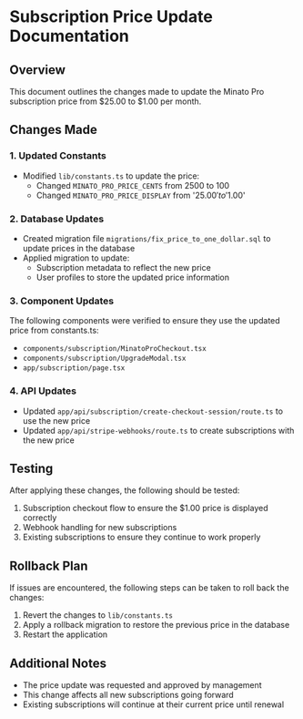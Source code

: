 # Subscription Price Update Documentation

## Overview
This document outlines the changes made to update the Minato Pro subscription price from $25.00 to $1.00 per month.

## Changes Made

### 1. Updated Constants
- Modified `lib/constants.ts` to update the price:
  - Changed `MINATO_PRO_PRICE_CENTS` from 2500 to 100
  - Changed `MINATO_PRO_PRICE_DISPLAY` from '$25.00' to '$1.00'

### 2. Database Updates
- Created migration file `migrations/fix_price_to_one_dollar.sql` to update prices in the database
- Applied migration to update:
  - Subscription metadata to reflect the new price
  - User profiles to store the updated price information

### 3. Component Updates
The following components were verified to ensure they use the updated price from constants.ts:
- `components/subscription/MinatoProCheckout.tsx`
- `components/subscription/UpgradeModal.tsx`
- `app/subscription/page.tsx`

### 4. API Updates
- Updated `app/api/subscription/create-checkout-session/route.ts` to use the new price
- Updated `app/api/stripe-webhooks/route.ts` to create subscriptions with the new price

## Testing
After applying these changes, the following should be tested:
1. Subscription checkout flow to ensure the $1.00 price is displayed correctly
2. Webhook handling for new subscriptions
3. Existing subscriptions to ensure they continue to work properly

## Rollback Plan
If issues are encountered, the following steps can be taken to roll back the changes:
1. Revert the changes to `lib/constants.ts`
2. Apply a rollback migration to restore the previous price in the database
3. Restart the application

## Additional Notes
- The price update was requested and approved by management
- This change affects all new subscriptions going forward
- Existing subscriptions will continue at their current price until renewal 